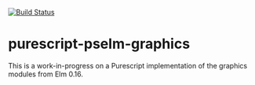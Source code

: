 [![Build Status](https://travis-ci.org/pselm/graphics.svg?branch=master)](https://travis-ci.org/pselm/graphics)

# purescript-pselm-graphics

This is a work-in-progress on a Purescript implementation of the graphics modules
from Elm 0.16.
